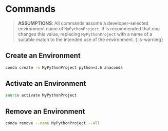 <!-- TITLE: Helpful Anaconda Commands -->

<!-- SUBTITLE: Cheat sheet for Anaconda -->

# Commands

> **ASSUMPTIONS**:
> All commands assume a developer-selected environment name of `MyPythonProject`.
> It is recommended that one changes this value, replacing `MyPythonProject` with a name of a suitable match to the intended use of the environment.
{.is-warning}

## Create an Environment

```bash
conda create -n MyPythonProject python=3.6 anaconda
```

## Activate an Environment

```bash
source activate MyPythonProject
```

## Remove an Environment

```bash
conda remove --name MyPythonProject --all
```
